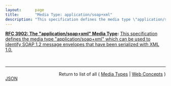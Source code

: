 ```yaml
---
layout:      page
title:       "Media Type: application/soap+xml"
description: "This specification defines the media type \"application/soap+xml\" which can be used to identify SOAP 1.2 message envelopes that have been serialized with XML 1.0."
---
```


**[RFC 3902: The "application/soap+xml" Media Type](/specs/IETF/RFC/3902 "This document defines the &#34;application/soap+xml&#34; media type which can be used to describe SOAP 1.2 messages serialized as XML 1.0."):** [This specification defines the media type "application/soap+xml" which can be used to identify SOAP 1.2 message envelopes that have been serialized with XML 1.0.](http://tools.ietf.org/html/rfc3902#section-1 "Read documentation for Media Type &#34;application/soap+xml&#34;")

<br/>
<hr/>

<p style="float : left"><a href="application/soap+xml.json" title="JSON representing this particular Web Concept value">JSON</a></p>
<p style="text-align: right">Return to list of all ( <a href="../media-types">Media Types</a> | <a href="../">Web Concepts</a> )</p>
